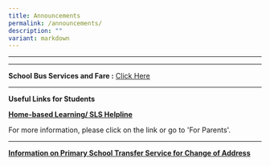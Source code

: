 ```yaml
---
title: Announcements
permalink: /announcements/
description: ""
variant: markdown
---
```

* * *

* * *
**School Bus Services and Fare :** [Click Here](/information/school-bus-service/sbof/)
* * *
**Useful Links for Students**

**[Home-based Learning/ SLS Helpline](https://staging.d3975mj8dcgb9n.amplifyapp.com/for-parents/hbl/)**

For more information, please click on the link or go to 'For Parents'.

* * *
**[Information on Primary School Transfer Service for Change of Address](https://staging.d3975mj8dcgb9n.amplifyapp.com/for-parents/forms/)**